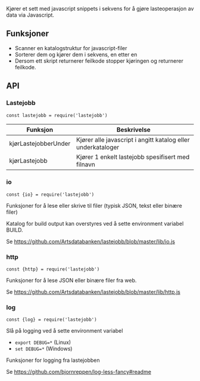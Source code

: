 

Kjører et sett med javascript snippets i sekvens for å gjøre lasteoperasjon av data via Javascript.

## Funksjoner

* Scanner en katalogstruktur for javascript-filer
* Sorterer dem og kjører dem i sekvens, en etter en
* Dersom ett skript returnerer feilkode stopper kjøringen og returnerer feilkode.

## API

### Lastejobb

```
const lastejobb = require('lastejobb')
```

| Funksjon             | Beskrivelse                                                  |
| -------------------- | ------------------------------------------------------------ |
| kjørLastejobberUnder | Kjører alle javascript i angitt katalog eller underkataloger |
| kjørLastejobb        | Kjører 1 enkelt lastejobb spesifisert med filnavn            |

### io

```
const {io} = require('lastejobb')
```

Funksjoner for å lese eller skrive til filer (typisk JSON, tekst eller binære filer)

Katalog for build output kan overstyres ved å sette environment variabel BUILD.

Se https://github.com/Artsdatabanken/lastejobb/blob/master/lib/io.js

### http

```
const {http} = require('lastejobb')
```

Funksjoner for å lese JSON eller binære filer fra web.

Se https://github.com/Artsdatabanken/lastejobb/blob/master/lib/http.js

### log

```
const {log} = require('lastejobb')
```
Slå på logging ved å sette environment variabel
 * ```export DEBUG=*``` (Linux)
 * ```set DEBUG=*``` (Windows)

Funksjoner for logging fra lastejobben

Se https://github.com/bjornreppen/log-less-fancy#readme
